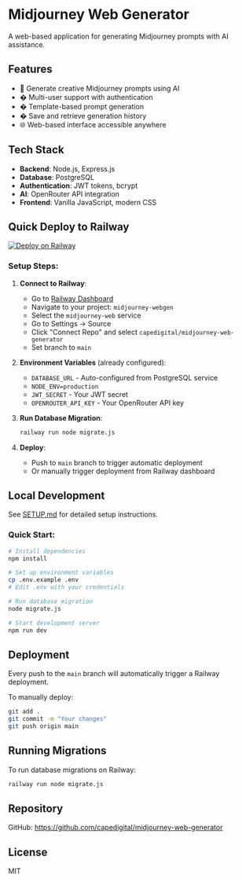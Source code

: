# Midjourney Web Generator

A web-based application for generating Midjourney prompts with AI assistance.

## Features

- 🎨 Generate creative Midjourney prompts using AI
- � Multi-user support with authentication
- � Template-based prompt generation
- � Save and retrieve generation history
- 🌐 Web-based interface accessible anywhere

## Tech Stack

- **Backend**: Node.js, Express.js
- **Database**: PostgreSQL
- **Authentication**: JWT tokens, bcrypt
- **AI**: OpenRouter API integration
- **Frontend**: Vanilla JavaScript, modern CSS

## Quick Deploy to Railway

[![Deploy on Railway](https://railway.app/button.svg)](https://railway.app/new/template?template=https://github.com/capedigital/midjourney-web-generator)

### Setup Steps:

1. **Connect to Railway**:
   - Go to [Railway Dashboard](https://railway.app)
   - Navigate to your project: `midjourney-webgen`
   - Select the `midjourney-web` service
   - Go to Settings → Source
   - Click "Connect Repo" and select `capedigital/midjourney-web-generator`
   - Set branch to `main`

2. **Environment Variables** (already configured):
   - `DATABASE_URL` - Auto-configured from PostgreSQL service
   - `NODE_ENV=production`
   - `JWT_SECRET` - Your JWT secret
   - `OPENROUTER_API_KEY` - Your OpenRouter API key

3. **Run Database Migration**:
   ```bash
   railway run node migrate.js
   ```

4. **Deploy**:
   - Push to `main` branch to trigger automatic deployment
   - Or manually trigger deployment from Railway dashboard

## Local Development

See [SETUP.md](./SETUP.md) for detailed setup instructions.

### Quick Start:

```bash
# Install dependencies
npm install

# Set up environment variables
cp .env.example .env
# Edit .env with your credentials

# Run database migration
node migrate.js

# Start development server
npm run dev
```

## Deployment

Every push to the `main` branch will automatically trigger a Railway deployment.

To manually deploy:
```bash
git add .
git commit -m "Your changes"
git push origin main
```

## Running Migrations

To run database migrations on Railway:
```bash
railway run node migrate.js
```

## Repository

GitHub: https://github.com/capedigital/midjourney-web-generator

## License

MIT